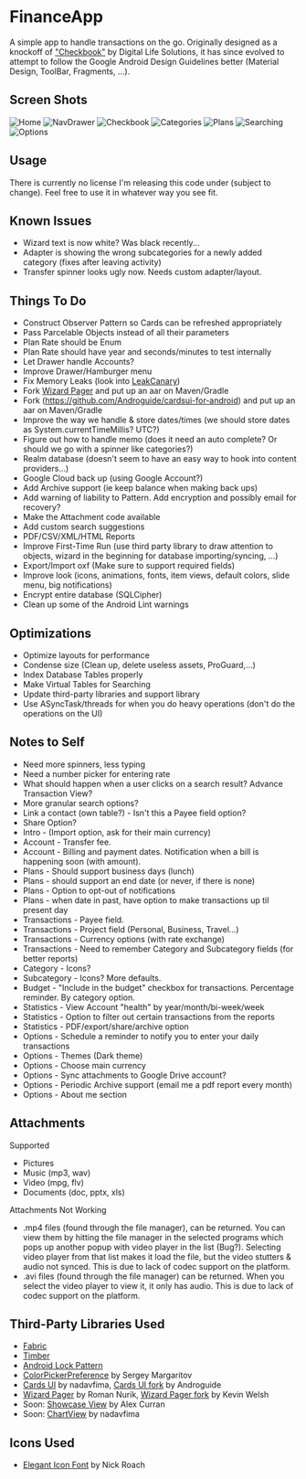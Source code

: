FinanceApp
==========

A simple app to handle transactions on the go. Originally designed as a knockoff of ["Checkbook"](https://play.google.com/store/apps/details?id=com.tts.checkbookenhanced#?t=W251bGwsMSwxLDIxMiwiY29tLnR0cy5jaGVja2Jvb2tlbmhhbmNlZCJd) by Digital Life Solutions, it has since evolved to attempt to follow the Google Android Design Guidelines better (Material Design, ToolBar, Fragments, ...).

Screen Shots
------------
![Home](Screenshots/Phone/Screenshots/Home/Main_framed.png?raw=true)
![NavDrawer](Screenshots/Phone/Screenshots/Home/NavigationDrawer_framed.png?raw=true)
![Checkbook](Screenshots/Phone/Screenshots/Checkbook/Checkbook-Accounts_framed.png?raw=true)
![Categories](Screenshots/Phone/Screenshots/Categories/Categories_framed.png?raw=true)
![Plans](Screenshots/Phone/Screenshots/Plans/Plans-AddingPlan_framed.png?raw=true)
![Searching](Screenshots/Phone/Screenshots/Searching/Searching_framed.png?raw=true)
![Options](Screenshots/Phone/Screenshots/Options/Options-Appearance-Accounts_framed.png?raw=true)

Usage
-----
There is currently no license I'm releasing this code under (subject to change). Feel free to use it in whatever way you see fit. 

Known Issues
------------
* Wizard text is now white? Was black recently...
* Adapter is showing the wrong subcategories for a newly added category (fixes after leaving activity)
* Transfer spinner looks ugly now. Needs custom adapter/layout.

Things To Do
------------
* Construct Observer Pattern so Cards can be refreshed appropriately
* Pass Parcelable Objects instead of all their parameters
* Plan Rate should be Enum
* Plan Rate should have year and seconds/minutes to test internally
* Let Drawer handle Accounts?
* Improve Drawer/Hamburger menu
* Fix Memory Leaks (look into [LeakCanary](https://github.com/square/leakcanary))
* Fork [Wizard Pager](https://github.com/romannurik/Android-WizardPager) and put up an aar on Maven/Gradle
* Fork (https://github.com/Androguide/cardsui-for-android) and put up an aar on Maven/Gradle
* Improve the way we handle & store dates/times (we should store dates as System.currentTimeMillis? UTC?)
* Figure out how to handle memo (does it need an auto complete? Or should we go with a spinner like categories?)
* Realm database (doesn't seem to have an easy way to hook into content providers...)
* Google Cloud back up (using Google Account?)
* Add Archive support (ie keep balance when making back ups)
* Add warning of liability to Pattern. Add encryption and possibly email for recovery?
* Make the Attachment code available
* Add custom search suggestions
* PDF/CSV/XML/HTML Reports
* Improve First-Time Run (use third party library to draw attention to objects, wizard in the beginning for database importing/syncing, ...)
* Export/Import oxf (Make sure to support required fields)
* Improve look (icons, animations, fonts, item views, default colors, slide menu, big notifications)
* Encrypt entire database (SQLCipher)
* Clean up some of the Android Lint warnings

Optimizations
-------------
* Optimize layouts for performance
* Condense size (Clean up, delete useless assets, ProGuard,...)
* Index Database Tables properly
* Make Virtual Tables for Searching
* Update third-party libraries and support library
* Use ASyncTask/threads for when you do heavy operations (don't do the operations on the UI)

Notes to Self
-------------
* Need more spinners, less typing
* Need a number picker for entering rate
* What should happen when a user clicks on a search result? Advance Transaction View?
* More granular search options?
* Link a contact (own table?) - Isn't this a Payee field option?
* Share Option?
* Intro - (Import option, ask for their main currency)
* Account - Transfer fee.
* Account - Billing and payment dates. Notification when a bill is happening soon (with amount).
* Plans - Should support business days (lunch)
* Plans - should support an end date (or never, if there is none)
* Plans - Option to opt-out of notifications
* Plans - when date in past, have option to make transactions up til present day
* Transactions - Payee field.
* Transactions - Project field (Personal, Business, Travel...)
* Transactions - Currency options (with rate exchange)
* Transactions - Need to remember Category and Subcategory fields (for better reports)
* Category - Icons?
* Subcategory - Icons? More defaults.
* Budget - "Include in the budget" checkbox for transactions. Percentage reminder. By category option.
* Statistics - View Account "health" by year/month/bi-week/week
* Statistics - Option to filter out certain transactions from the reports
* Statistics - PDF/export/share/archive option
* Options - Schedule a reminder to notify you to enter your daily transactions
* Options - Themes (Dark theme)
* Options - Choose main currency
* Options - Sync attachments to Google Drive account?
* Options - Periodic Archive support (email me a pdf report every month)
* Options - About me section

Attachments
-----------
Supported
- Pictures
- Music (mp3, wav)
- Video (mpg, flv)
- Documents (doc, pptx, xls)

Attachments Not Working
- .mp4 files (found through the file manager), can be returned. You can view them by hitting the file manager in the selected programs which pops up another popup with video player in the list (Bug?). Selecting video player from that list makes it load the file, but the video stutters & audio not synced. This is due to lack of codec support on the platform.
- .avi files (found through the file manager) can be returned. When you select the video player to view it, it only has audio. This is due to lack of codec support on the platform.

Third-Party Libraries Used
--------------------------
* [Fabric](https://fabric.io/kits/android/)
* [Timber](https://github.com/JakeWharton/timber)
* [Android Lock Pattern](https://bitbucket.org/haibison/android-lockpattern/overview)
* [ColorPickerPreference](https://github.com/attenzione/android-ColorPickerPreference) by Sergey Margaritov
* [Cards UI](https://github.com/nadavfima/cardsui-for-android) by nadavfima, [Cards UI fork](https://github.com/Androguide/cardsui-for-android) by Androguide
* [Wizard Pager](https://github.com/romannurik/Android-WizardPager) by Roman Nurik, [Wizard Pager fork](https://github.com/welshk91/Android-WizardPager) by Kevin Welsh
* Soon: [Showcase View](https://github.com/Espiandev/ShowcaseView) by Alex Curran
* Soon: [ChartView](https://github.com/nadavfima/ChartView/) by nadavfima

Icons Used
----------
* [Elegant Icon Font](http://www.elegantthemes.com/blog/resources/elegant-icon-font) by Nick Roach